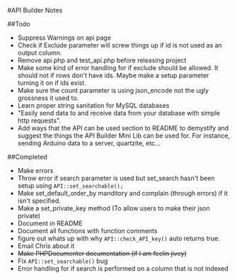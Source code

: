 #API Builder Notes

##Todo
- Suppress Warnings on api page
- Check if Exclude parameter will screw things up if id is not used as an output column.
- Remove api.php and test_api.php before releasing project
- Make some kind of error handling for if exclude should be allowed. It should not if rows don't have ids. Maybe make a setup parameter turning it on if ids exist.
- Make sure the count parameter is using json_encode not the ugly grossness it used to.
- Learn proper string sanitation for MySQL databases
- "Easily send data to and receive data from your database with simple http requests".
- Add ways that the API can be used section to README to demystify and suggest the things the API Builder Mini Lib can be used for. For instance, sending Arduino data to a server, quartzite, etc…

##Completed

- Make errors
- Throw error if search parameter is used but set_search hasn't been setup using `API::set_searchable();`
- Make set_default_order_by manditory and complain (through errors) if it isn't specified.
- Make a set_private_key method (To allow users to make their json private)
- Document in README
- Document all functions with function comments
- figure out whats up with why `API::check_API_key()` auto returns true.
- Email Chris about it
- ~~Make PHPDocumenter documentation (if I am feelin jivey)~~
- Fix `API::set_searchable()` bug
- Error handling for if search is performed on a column that is not indexed
